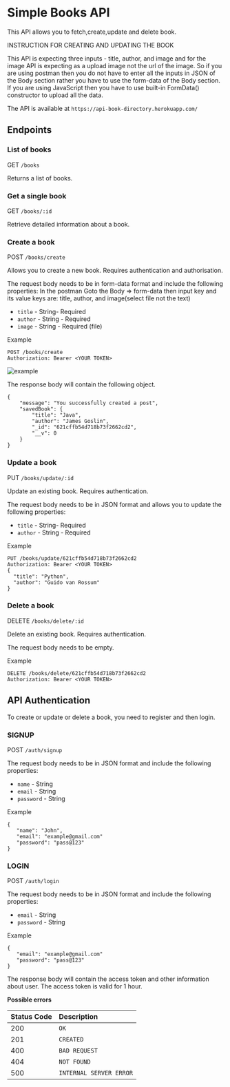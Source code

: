 # Simple Books API

This API allows you to fetch,create,update and delete book.

INSTRUCTION FOR CREATING AND UPDATING THE BOOK

This API is expecting three inputs - title, author, and image and for the image API is expecting as a upload image not the url of the image.
So if you are using postman then you do not have to enter all the inputs in JSON of the Body section rather you have to use the form-data of the Body section.
If you are using JavaScript then you have to use built-in FormData() constructor to upload all the data.

The API is available at `https://api-book-directory.herokuapp.com/`

## Endpoints

### List of books

GET `/books`

Returns a list of books.

### Get a single book

GET `/books/:id`

Retrieve detailed information about a book.

### Create a book

POST `/books/create`

Allows you to create a new book. Requires authentication and authorisation.

The request body needs to be in form-data format and include the following properties:
In the postman Goto the Body => form-data then input key and its value
keys are: title, author, and image(select file not the text)

-   `title` - String- Required
-   `author` - String - Required
-   `image` - String - Required (file)

Example

```
POST /books/create
Authorization: Bearer <YOUR TOKEN>

```

![example](./images/readmeimages/example.png)

The response body will contain the following object.

```
{
    "message": "You successfully created a post",
    "savedBook": {
        "title": "Java",
        "author": "James Goslin",
        "_id": "621cffb54d718b73f2662cd2",
        "__v": 0
    }
}

```

### Update a book

PUT `/books/update/:id`

Update an existing book. Requires authentication.

The request body needs to be in JSON format and allows you to update the following properties:

-   `title` - String- Required
-   `author` - String - Required

Example

```
PUT /books/update/621cffb54d718b73f2662cd2
Authorization: Bearer <YOUR TOKEN>
{
  "title": "Python",
  "author": "Guido van Rossum"
}
```

### Delete a book

DELETE `/books/delete/:id`

Delete an existing book. Requires authentication.

The request body needs to be empty.

Example

```
DELETE /books/delete/621cffb54d718b73f2662cd2
Authorization: Bearer <YOUR TOKEN>
```

## API Authentication

To create or update or delete a book, you need to register and then login.

### SIGNUP

POST `/auth/signup`

The request body needs to be in JSON format and include the following properties:

-   `name` - String
-   `email` - String
-   `password` - String

Example

```
{
   "name": "John",
   "email": "example@gmail.com"
   "password": "pass@123"
}
```

### LOGIN

POST `/auth/login`

The request body needs to be in JSON format and include the following properties:

-   `email` - String
-   `password` - String

Example

```
{
   "email": "example@gmail.com"
   "password": "pass@123"
}
```

The response body will contain the access token and other information about user. The access token is valid for 1 hour.

**Possible errors**

| Status Code | Description             |
| :---------- | :---------------------- |
| 200         | `OK`                    |
| 201         | `CREATED`               |
| 400         | `BAD REQUEST`           |
| 404         | `NOT FOUND`             |
| 500         | `INTERNAL SERVER ERROR` |
